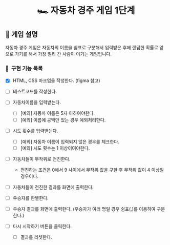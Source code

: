 <h1 align="middle">🏎️ 자동차 경주 게임 1단계</h1>

## 👀 게임 설명
자동차 경주 게임은 자동차의 이름을 쉼표로 구분해서 입력받은 후에 랜덤한 확률로 앞으로 가기를 해서 가장 멀리 간 사람이 이기는 게임입니다.

### 🎯 &nbsp;구현 기능 목록
- [x] HTML, CSS 마크업을 작성한다. (figma 참고) 
- [ ] 테스트코드를 작성한다.

- [ ] 자동차이름을 입력받는다.
  - [ ] [예외] 자동차 이름은 5자 이하여야한다. 
  - [ ] [예외] 이름에 공백만 있는 경우 예외처리한다.

- [ ] 시도 횟수를 입력받는다. 
  - [ ] [예외] 자동차 이름이 입력되지 않은 경우를 체크한다. 
  - [ ] [예외] 시도 횟수는 1 이상이여야한다.

- [ ] 자동차들이 무작위로 전진한다. 
  - 전진하는 조건은 0에서 9 사이에서 무작위 값을 구한 후 무작위 값이 4 이상일 경우이다.
- [ ] 자동차들이 전진한 결과를 화면에 출력한다. 
- [ ] 우승자를 판별한다. 
- [ ] 우승자 결과를 화면에 출력한다. (우승자가 여러 명일 경우 쉼표(,)를 이용하여 구분한다.)
- [ ] 다시 시작하기 버튼을 클릭한다. 
  - [ ] 결과를 리셋한다. 